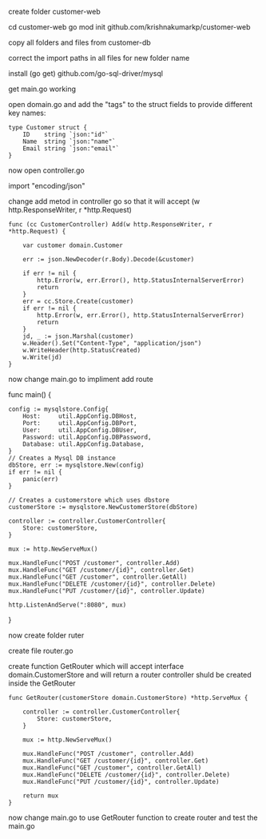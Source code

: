 

create folder customer-web

cd customer-web
go mod init github.com/krishnakumarkp/customer-web

copy all folders and files from customer-db

correct the import paths in all files for new folder name

install (go get)
github.com/go-sql-driver/mysql


get main.go working

open domain.go and add the "tags" to the struct fields to provide different key names:

```
type Customer struct {
	ID    string `json:"id"`
	Name  string `json:"name"`
	Email string `json:"email"`
}
```
now open controller.go

import "encoding/json"

change add metod in controller go so that it will accept (w http.ResponseWriter, r *http.Request)

```
func (cc CustomerController) Add(w http.ResponseWriter, r *http.Request) {

	var customer domain.Customer

	err := json.NewDecoder(r.Body).Decode(&customer)

	if err != nil {
		http.Error(w, err.Error(), http.StatusInternalServerError)
		return
	}
	err = cc.Store.Create(customer)
	if err != nil {
		http.Error(w, err.Error(), http.StatusInternalServerError)
		return
	}
	jd, _ := json.Marshal(customer)
	w.Header().Set("Content-Type", "application/json")
	w.WriteHeader(http.StatusCreated)
	w.Write(jd)
}
```

now change main.go to impliment add route

func main() {

	config := mysqlstore.Config{
		Host:     util.AppConfig.DBHost,
		Port:     util.AppConfig.DBPort,
		User:     util.AppConfig.DBUser,
		Password: util.AppConfig.DBPassword,
		Database: util.AppConfig.Database,
	}
	// Creates a Mysql DB instance
	dbStore, err := mysqlstore.New(config)
	if err != nil {
		panic(err)
	}

	// Creates a customerstore which uses dbstore
	customerStore := mysqlstore.NewCustomerStore(dbStore)

	controller := controller.CustomerController{
		Store: customerStore,
	}

	mux := http.NewServeMux()

	mux.HandleFunc("POST /customer", controller.Add)
	mux.HandleFunc("GET /customer/{id}", controller.Get)
	mux.HandleFunc("GET /customer", controller.GetAll)
	mux.HandleFunc("DELETE /customer/{id}", controller.Delete)
	mux.HandleFunc("PUT /customer/{id}", controller.Update)

	http.ListenAndServe(":8080", mux)

}



now create folder ruter

create file router.go  

create function GetRouter which will accept interface domain.CustomerStore and will return a router 
controller shuld be created inside the GetRouter


```
func GetRouter(customerStore domain.CustomerStore) *http.ServeMux {

	controller := controller.CustomerController{
		Store: customerStore,
	}

	mux := http.NewServeMux()

	mux.HandleFunc("POST /customer", controller.Add)
	mux.HandleFunc("GET /customer/{id}", controller.Get)
	mux.HandleFunc("GET /customer", controller.GetAll)
	mux.HandleFunc("DELETE /customer/{id}", controller.Delete)
	mux.HandleFunc("PUT /customer/{id}", controller.Update)

	return mux
}

```

now change main.go to use GetRouter function to create router and test the main.go





















